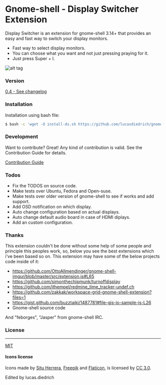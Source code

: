 # Gnome-shell - Display Switcher Extension

Display Switcher is an extension for gnome-shell 3.14+ that provides an easy and fast way to switch your display monitors.

  - Fast way to select display monitors.
  - You can choose what you want and not just pressing praying for it.
  - Just press Super + I.

![alt tag](https://github.com/lucasdiedrich/gnome-display-switcher/raw/master/demo.jpg)


### Version 

[0.4 - See changelog](https://github.com/lucasdiedrich/gnome-display-switcher/blob/master/CHANGELOG.md)

### Installation

Installation using bash file: 

```sh
$ bash -c 'wget -O install-ds.sh https://github.com/lucasdiedrich/gnome-display-switcher/raw/master/install-ds.sh && chmod +x install-ds.sh && ./install-ds.sh "0.4"'

```

### Development

Want to contribute? Great! Any kind of contribution is valid. See the Contribution Guide for details.

[Contribution Guide](https://github.com/lucasdiedrich/gnome-display-switcher/blob/master/CONTRIBUTING.md)

### Todos

 - Fix the TODOS on source code.
 - Make tests over Ubuntu, Fedora and Open-suse.
 - Make tests over older version of gnome-shell to see if works and add support.
 - Add OSD notification on which display.
 - Auto change configuration based on actual displays.
 - Auto change default audio board in case of HDMI diplays.
 - Add an custom configuration.

###	Thanks

This extension couldn't be done without some help of some people and principle this peoples work, so, below you see the best extensions which i've been based so on. This extension may have some of the below projects code inside of it:

 - https://github.com/OttoAllmendinger/gnome-shell-imgur/blob/master/src/extension.js#L65
 - https://github.com/simonthechipmunk/turnoffdisplay
 - https://github.com/ithempel/redmine_time_tracker-undef.ch
 - https://github.com/zakkak/workspace-grid-gnome-shell-extension?files=1
 - https://gist.github.com/buzztaiki/1487781#file-gjs-io-sample-js-L26
 - Gnome-shell source code

And "feborges", "Jasper" from gnome-shell IRC.


### License
 ----

[MIT](https://github.com/lucasdiedrich/gnome-display-switcher/blob/master/LICENSE)

#### Icons license

Icons made by [Situ Herrera](http://www.flaticon.com/authors/situ-herrera), [Freepik](http://www.freepik.com) and [Flaticon](http://www.flaticon.com), is licensed by [CC 3.0](http://creativecommons.org/licenses/by/3.0/). 

Edited by lucas.diedrich
